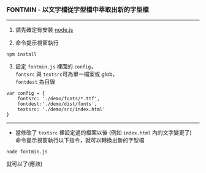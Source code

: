 ### FONTMIN - 以文字檔從字型檔中萃取出新的字型檔 ###

---

1. 請先確定有安裝 [node.js](https://nodejs.org/en/)

2. 命令提示視窗執行
``````````````````````````
npm install
``````````````````````````

3. 設定 `fontmin.js` 裡面的 `config`，  
`fontsrc` 與 `textsrc`可為單一檔案或 glob，  
`fontdest` 為目錄
``````````````````````````
var config = {
	fontsrc: './demo/fonts/*.ttf',
	fontdest:'./demo/dist/fonts',
	textsrc: './demo/src/index.html'
}
``````````````````````````

---

- 當修改了 `textsrc` 裡設定過的檔案以後 (例如 `index.html` 內的文字變更了)  
命令提示視窗執行以下指令，就可以轉換出新的字型檔
``````````````````````````
node fontmin.js
``````````````````````````
就可以了(應該)
